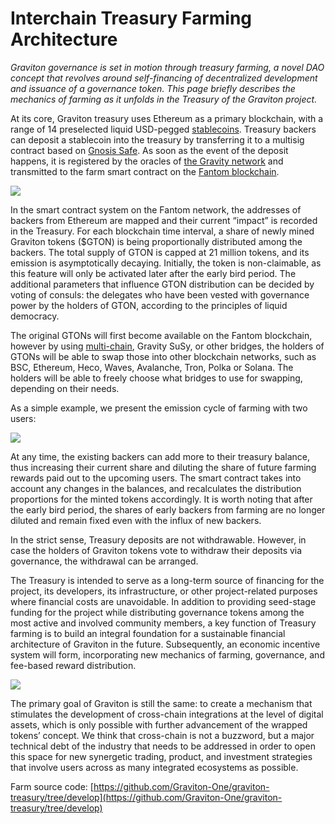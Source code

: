 # Interchain Treasury Farming Architecture

_Graviton governance is set in motion through treasury farming, a novel DAO concept that revolves around self-financing of decentralized development and issuance of a governance token. This page briefly describes the mechanics of farming as it unfolds in the Treasury of the Graviton project._ 

At its core, Graviton treasury uses Ethereum as a primary blockchain, with a range of 14 preselected liquid USD-pegged [stablecoins](https://debank.com/ranking/stablecoin). Treasury backers can deposit a stablecoin into the treasury by transferring it to a multisig contract based on [Gnosis Safe](https://gnosis-safe.io/). As soon as the event of the deposit happens, it is registered by the oracles of [the Gravity network](https://gravity.tech/) and transmitted to the farm smart contract on the [Fantom blockchain](https://fantom.foundation/). 

![](https://lh4.googleusercontent.com/rdU4Fc0HBMHOf4sVVSM6OrZvDIsVf9inUKl-EnwueiOADPt_QrodDWiUQjs_FGdqqREhinp0_J1v2jUbBPYHlowm1AfOkRbzYy1om73SsQR-YjR2BNIi_cKgyYPgeRe9o8PEePmb)

In the smart contract system on the Fantom network, the addresses of backers from Ethereum are mapped and their current “impact” is recorded in the Treasury. For each blockchain time interval, a share of newly mined Graviton tokens \($GTON\) is being proportionally distributed among the backers. The total supply of GTON is capped at 21 million tokens, and its emission is asymptotically decaying. Initially, the token is non-claimable, as this feature will only be activated later after the early bird period. The additional parameters that influence GTON distribution can be decided by voting of consuls: the delegates who have been vested with governance power by the holders of GTON, according to the principles of liquid democracy.

The original GTONs will first become available on the Fantom blockchain, however by using [multi-chain](https://multichain.xyz/), Gravity SuSy, or other bridges, the holders of GTONs will be able to swap those into other blockchain networks, such as BSC, Ethereum, Heco, Waves, Avalanche, Tron, Polka or Solana. The holders will be able to freely choose what bridges to use for swapping, depending on their needs.

As a simple example, we present the emission cycle of farming with two users:

![](https://lh3.googleusercontent.com/RxreU8jH3_MADp6A_QUQln1ur8uZBmshBweT9id9LOP2FF3SMfrZy0Kha2bLIPaf91NzKS1sqSzvOepCVqZvuIYtdqpq2lOQByV-sWK4SCC4I_SeoPiV7QBZDnu2qqhjE4hRZA74)

At any time, the existing backers can add more to their treasury balance, thus increasing their current share and diluting the share of future farming rewards paid out to the upcoming users. The smart contract takes into account any changes in the balances, and recalculates the distribution proportions for the minted tokens accordingly. It is worth noting that after the early bird period, the shares of early backers from farming are no longer diluted and remain fixed even with the influx of new backers. 

In the strict sense, Treasury deposits are not withdrawable. However, in case the holders of Graviton tokens vote to withdraw their deposits via governance, the withdrawal can be arranged.

The Treasury is intended to serve as a long-term source of financing for the project, its developers, its infrastructure, or other project-related purposes where financial costs are unavoidable. In addition to providing seed-stage funding for the project while distributing governance tokens among the most active and involved community members, a key function of Treasury farming is to build an integral foundation for a sustainable financial architecture of Graviton in the future. Subsequently, an economic incentive system will form, incorporating new mechanics of farming, governance, and fee-based reward distribution. 

![](https://lh6.googleusercontent.com/999r39jGp7RvLLE1494ZnOR3kkmSRFAeFaDzJ4LUJ8Cp4VCkhuHiY5lV4-j06zo8vTcxmsFg-AW7ENBVAkr4jMKR0IYMPulCcZKLVhh7ILFIPQcu_E99NusxiKO9hC6yzytaUsgL)

The primary goal of Graviton is still the same: to create a mechanism that stimulates the development of cross-chain integrations at the level of digital assets, which is only possible with further advancement of the wrapped tokens’ concept. We think that cross-chain is not a buzzword, but a major technical debt of the industry that needs to be addressed in order to open this space for new synergetic trading, product, and investment strategies that involve users across as many integrated ecosystems as possible.

Farm source code: [https://github.com/Graviton-One/graviton-treasury/tree/develop](https://github.com/Graviton-One/graviton-treasury/tree/develop)

